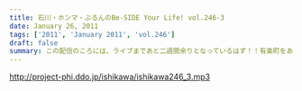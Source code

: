 ```yaml
---
title: 石川・ホンマ・ぶるんのBe-SIDE Your Life! vol.246-3
date: January 26, 2011
tags: ['2011', 'January 2011', 'vol.246']
draft: false
summary: この配信のころには、ライブまであと二週間余りとなっているはず！！有楽町をあとにした三人はまた練習に！？NAMAE
---
```


http://project-phi.ddo.jp/ishikawa/ishikawa246_3.mp3